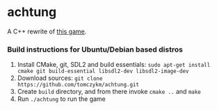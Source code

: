 # achtung

A C++ rewrite of [this game](https://en.wikipedia.org/wiki/Achtung,_die_Kurve!).

### Build instructions for Ubuntu/Debian based distros

1. Install CMake, git, SDL2 and build essentials: `sudo apt-get install cmake git build-essential libsdl2-dev libsdl2-image-dev`
2. Download sources: `git clone https://github.com/tomczykm/achtung.git`
3. Create `build` directory, and from there invoke `cmake ..` and `make`
4. Run `./achtung` to run the game
